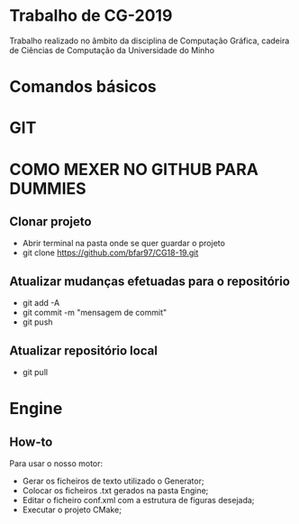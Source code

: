 # Trabalho de CG-2019

Trabalho realizado no âmbito da disciplina de Computação Gráfica, cadeira de Ciências de Computação da Universidade do Minho



#           Comandos básicos           
#                  GIT                 


# COMO MEXER NO GITHUB PARA DUMMIES
## Clonar projeto
  - Abrir terminal na pasta onde se quer guardar o projeto
  - git clone https://github.com/bfar97/CG18-19.git

## Atualizar mudanças efetuadas para o repositório
  - git add -A
  - git commit -m "mensagem de commit"
  - git push

## Atualizar repositório local
  - git pull


# Engine

## How-to
Para usar o nosso motor:

 - Gerar os ficheiros de texto utilizado o Generator;
 - Colocar os ficheiros .txt gerados na pasta Engine;
 - Editar o ficheiro conf.xml com a estrutura de figuras desejada;
 - Executar o projeto CMake;
